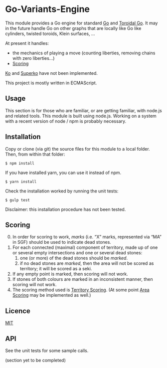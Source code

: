 # Go-Variants-Engine
This module provides a Go engine for standard [Go](https://en.wikipedia.org/wiki/Go_(game)) and [Toroidal Go](http://senseis.xmp.net/?ToroidalGo). It may in the future handle Go on other graphs that are locally like Go like cylinders, twisted toroids, Klein surfaces, … 

At present it handles:
* the mechanics of playing a move (counting liberties, removing chains with zero liberties…)
* [Scoring](https://senseis.xmp.net/?Scoring)

[Ko](https://senseis.xmp.net/?Ko) and [Superko](https://senseis.xmp.net/?Superko) have not been implemented. 

This project is mostly written in ECMAScript.

## Usage
This section is for those who are familiar, or are getting familiar, with node.js and related tools. This module is built using node.js. Working on a system with a recent version of node / npm is probably necessary.
## Installation 
Copy or clone (via git) the source files for this module to a local folder. Then, from within that folder:
```
$ npm install
```
If you have installed yarn, you can use it instead of npm.
```
$ yarn install
```
Check the installation worked by running the unit tests:

```
$ gulp test
```

Disclaimer: this installation procedure has not been tested.

## Scoring

0. In order for scoring to work, _marks_ (i.e. “X” marks, represented via “MA” in SGF) should be used to indicate dead stones. 
1. For each connected (maximal) component of territory, made up of one or several empty intersections and one or several dead stones:
	1. one (or more) of the dead stones should be _marked_.
	2. if no dead stones are _marked_, then the area will not be scored as territory; it will be scored as a seki.
2. If any empty point is marked, then scoring will not work.
3. If stones of both colours are marked in an inconsistent manner, then scoring will not work.
4. The scoring method used is [Territory Scoring](https://senseis.xmp.net/?TerritoryScoring). (At some point [Area Scoring](https://senseis.xmp.net/?AreaScoring) may be implemented as well.)

## Licence

[MIT](https://spdx.org/licenses/MIT.html)

## API
See the unit tests for some sample calls.

(section yet to be completed)

